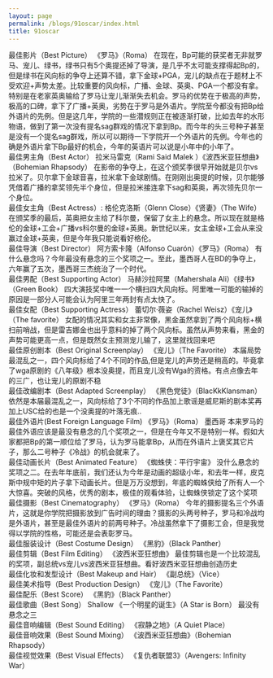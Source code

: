 ```yaml
---
layout: page
permalink: /blogs/91oscar/index.html
title: 91oscar
---
```



最佳影片（Best Picture）
《罗马》（Roma）
在现在，Bp可能的获奖者无非就罗马、宠儿、绿书，绿书只有5个奥提还掉了导演，是几乎不太可能支撑得起Bp的，但是绿书在风向标的争夺上还算不错，拿下金球+PGA，宠儿的缺点在于题材上不受欢迎+声势太差。比较重要的风向标，广播、金球、英奥、PGA一个都没有拿。特别是在老家英奥输给了罗马让宠儿渐渐失去机会。罗马的优势在于极高的声势，极高的口碑，拿下了广播+英奥，劣势在于罗马是外语片。学院至今都没有把Bp给外语片的先例。但是这几年，学院的一些潜规则正在被逐渐打破，比如去年的水形物语，做到了第一次没有提名sag群戏的情况下拿到Bp。而今年的头三号种子甚至是没有一个提名sag群戏，所以可以期待一下学院开一个外语片的先例。今年也的确是外语片拿下Bp最好的机会，今年的英语片可以说是小年中的小年了。
<br>
最佳男主角（Best Actor）
拉米马雷克（Rami Said Malek ）《波西米亚狂想曲》（Bohemian Rhapsody）
在影帝的争夺上，在这个颁奖季很早开始就是贝尔vs拉米了。贝尔拿下金球音喜，拉米拿下金球剧情。在刚刚出奥提的时候，贝尔能够凭借着广播的拿奖领先半个身位，但是拉米接连拿下sag和英奥，再次领先贝尔一个身位。
<br>
最佳女主角（Best Actress）:
格伦克洛斯（Glenn Close）《贤妻》（The Wife）
在颁奖季的最后，英奥把女主给了科尔曼，保留了女主上的悬念。所以现在就是格伦的金球+工会+广播vs科尔曼的金球+英奥。新世纪以来，女主金球+工会从来没赢过金球+英奥，但是今年我只能说看好格伦。
<br>
最佳导演（Best Director）
阿方索卡隆（Alfonso Cuarón）《罗马》（Roma）
有什么悬念吗？今年最没有悬念的三个奖项之一。至此，墨西哥人在BD的争夺上，六年赢了五次，墨西哥三杰统治了一个时代。
<br>
最佳男配（Best Supporting Actor）
马赫沙拉阿里（Mahershala Ali）《绿书》（Green Book）
四大演技奖中唯一一个横扫四大风向标。阿里唯一可能的输掉的原因是一部分人可能会认为阿里三年两封有点太快了。
<br>
最佳女配（Best Supporting Actress）
蕾切尔·薇姿（Rachel Weisz）《宠儿》（The favorite）
女配的情况其实和女主非常像，黑金虽然拿到了两个风向标+横扫前哨战，但是雷吉娜金也出乎意料的掉了两个风向标。虽然从声势来看，黑金的声势可能更高一点，但是既然女主预测宠儿输了，这里就找回来吧
<br>
最佳原创剧本（Best Original Screenplay）
《宠儿》（The Favorite）
本届局势最混乱之一，四个风向标给了4个不同的作品,但是宠儿的声势还是稍高的。毕竟拿了wga原剧的《八年级》根本没奥提，而且宠儿没有Wga的资格。有点点像去年的三广，也让宠儿的原剧不稳
<br>
最佳改编剧本（Best Adapted Screenplay）
《黑色党徒》（BlacKkKlansman）
依然是本届最混乱之一，风向标给了3个不同的作品加上歌谣是威尼斯的剧本奖再加上USC给的也是一个没奥提的叶落无痕..
<br>
最佳外语片(Best Foreign Language Film)
《罗马》（Roma） 墨西哥
本来罗马的最佳外语应该是最没有悬念的几个奖项之一，但是在今年又不是特别一样。假如大家都把Bp的第一顺位给了罗马，认为罗马能拿Bp，从而在外语片上褒奖其它片子，那么二号种子《冷战》的机会就来了。
<br>
最佳动画长片（Best Animated Feature）
《蜘蛛侠：平行宇宙》
没什么悬念的奖项之二。在去年年底前，我们还认为今年是动画的超级小年，和去年一样，皮克斯中规中矩的片子拿下动画长片。但是万万没想到，年底的蜘蛛侠给了所有人一个大惊喜。突破的风格，优秀的剧本，极佳的观看体验，让蜘蛛侠锁定了这个奖项
<br>
最佳摄影（Best Cinematography）
《罗马》（Roma）
今年的摄影提名三个外语片，这就是你学院把摄影放到广告时间的理由？摄影的头两号种子，罗马和冷战均是外语片，甚至是最佳外语片的前两号种子。冷战虽然拿下了摄影工会，但是我觉得以学院的性格，可能还是会表彰罗马。
<br>
最佳服装设计（Best Costume Design）
《黑豹》（Black Panther）
<br>
最佳剪辑（Best Film Editing）
《波西米亚狂想曲》
最佳剪辑也是一个比较混乱的奖项，副总统vs宠儿vs波西米亚狂想曲。看好波西米亚狂想曲创造历史
<br>
最佳化妆和发型设计（Best Makeup and Hair）
《副总统》（Vice）
<br>
最佳美术指导（Best Production Design）
《宠儿》（The Favorite）
<br>
最佳配乐（Best Score）
《黑豹》（Black Panther）
<br>
最佳歌曲（Best Song）
Shallow 《一个明星的诞生》（A Star is Born）
最没有悬念之三
<br>
最佳音响编辑（Best Sound Editing）
《寂静之地》（A Quiet Place）
<br>
最佳音响效果（Best Sound Mixing）
《波西米亚狂想曲》（Bohemian Rhapsody）
<br>
最佳视觉效果（Best Visual Effects）
《复仇者联盟3》（Avengers: Infinity War）
